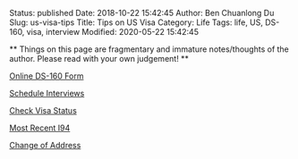Status: published
Date: 2018-10-22 15:42:45
Author: Ben Chuanlong Du
Slug: us-visa-tips
Title: Tips on US Visa
Category: Life
Tags: life, US, DS-160, visa, interview
Modified: 2020-05-22 15:42:45

**
Things on this page are
fragmentary and immature notes/thoughts of the author.
Please read with your own judgement!
**


[Online DS-160 Form](https://ceac.state.gov/GenNIV/common/Recovery.aspx)


[Schedule Interviews](https://cgifederal.secure.force.com/)


[Check Visa Status](https://ceac.state.gov/CEACStatTracker/Status.aspx?eQs=WwjqOlbeRYzCYubaSQI+RA==)


[Most Recent I94](https://i94.cbp.dhs.gov/I94/#/recent-search)


[Change of Address](https://egov.uscis.gov/coa/displayCOAForm.do)
